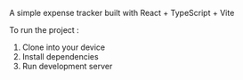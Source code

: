 A simple expense tracker built with React + TypeScript + Vite

To run the project :
1. Clone into your device
2. Install dependencies
3. Run development server
